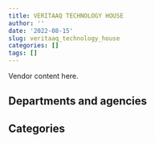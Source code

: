 ```yaml
---
title: VERITAAQ TECHNOLOGY HOUSE
author: ''
date: '2022-08-15'
slug: veritaaq_technology_house
categories: []
tags: []
---
```


<script src="/rmarkdown-libs/htmlwidgets/htmlwidgets.js"></script>
<link href="/rmarkdown-libs/datatables-css/datatables-crosstalk.css" rel="stylesheet" />
<script src="/rmarkdown-libs/datatables-binding/datatables.js"></script>
<script src="/rmarkdown-libs/jquery/jquery-3.6.0.min.js"></script>
<link href="/rmarkdown-libs/dt-core-bootstrap/css/dataTables.bootstrap.min.css" rel="stylesheet" />
<link href="/rmarkdown-libs/dt-core-bootstrap/css/dataTables.bootstrap.extra.css" rel="stylesheet" />
<script src="/rmarkdown-libs/dt-core-bootstrap/js/jquery.dataTables.min.js"></script>
<script src="/rmarkdown-libs/dt-core-bootstrap/js/dataTables.bootstrap.min.js"></script>
<link href="/rmarkdown-libs/crosstalk/css/crosstalk.min.css" rel="stylesheet" />
<script src="/rmarkdown-libs/crosstalk/js/crosstalk.min.js"></script>
<script src="/rmarkdown-libs/htmlwidgets/htmlwidgets.js"></script>
<link href="/rmarkdown-libs/datatables-css/datatables-crosstalk.css" rel="stylesheet" />
<script src="/rmarkdown-libs/datatables-binding/datatables.js"></script>
<script src="/rmarkdown-libs/jquery/jquery-3.6.0.min.js"></script>
<link href="/rmarkdown-libs/dt-core-bootstrap/css/dataTables.bootstrap.min.css" rel="stylesheet" />
<link href="/rmarkdown-libs/dt-core-bootstrap/css/dataTables.bootstrap.extra.css" rel="stylesheet" />
<script src="/rmarkdown-libs/dt-core-bootstrap/js/jquery.dataTables.min.js"></script>
<script src="/rmarkdown-libs/dt-core-bootstrap/js/dataTables.bootstrap.min.js"></script>
<link href="/rmarkdown-libs/crosstalk/css/crosstalk.min.css" rel="stylesheet" />
<script src="/rmarkdown-libs/crosstalk/js/crosstalk.min.js"></script>

Vendor content here.

## Departments and agencies

<div id="htmlwidget-1" style="width:100%;height:auto;" class="datatables html-widget"></div>
<script type="application/json" data-for="htmlwidget-1">{"x":{"style":"bootstrap","filter":"none","vertical":false,"data":[["<a href=\"/departments/aafc-aac/\">Agriculture and Agri-Food Canada<\/a>","<a href=\"/departments/cbsa-asfc/\">Canada Border Services Agency<\/a>","<a href=\"/departments/cic/\">Immigration, Refugees and Citizenship Canada<\/a>","<a href=\"/departments/cihr-irsc/\">Canadian Institutes of Health Research<\/a>","<a href=\"/departments/cnsc-ccsn/\">Canadian Nuclear Safety Commission<\/a>","<a href=\"/departments/cra-arc/\">Canada Revenue Agency<\/a>","<a href=\"/departments/dfatd-maecd/\">Global Affairs Canada<\/a>","<a href=\"/departments/dfo-mpo/\">Fisheries and Oceans Canada<\/a>","<a href=\"/departments/dnd-mdn/\">National Defence<\/a>","<a href=\"/departments/ec/\">Environment and Climate Change Canada<\/a>","<a href=\"/departments/elections/\">Elections Canada<\/a>","<a href=\"/departments/esdc-edsc/\">Employment and Social Development Canada<\/a>","<a href=\"/departments/fin/\">Department of Finance Canada<\/a>","<a href=\"/departments/hc-sc/\">Health Canada<\/a>","<a href=\"/departments/ic/\">Innovation, Science and Economic Development Canada<\/a>","<a href=\"/departments/irb-cisr/\">Immigration and Refugee Board of Canada<\/a>","<a href=\"/departments/nrcan-rncan/\">Natural Resources Canada<\/a>","<a href=\"/departments/nserc-crsng/\">Natural Sciences and Engineering Research Council of Canada<\/a>","<a href=\"/departments/osfi-bsif/\">Office of the Superintendent of Financial Institutions Canada<\/a>","<a href=\"/departments/pc/\">Parks Canada<\/a>","<a href=\"/departments/rcmp-grc/\">Royal Canadian Mounted Police<\/a>","<a href=\"/departments/ssc-spc/\">Shared Services Canada<\/a>","<a href=\"/departments/tbs-sct/\">Treasury Board of Canada Secretariat<\/a>","<a href=\"/departments/tc/\">Transport Canada<\/a>"],["$  1,539,096.33","$  7,680,277.30","$  7,615,188.30",null,"$     83,320.62","$ 21,120,721.73","$  1,168,241.64",null,"$  1,431,053.53","$    435,669.16","$    444,532.03","$    901,226.95","$     93,287.15","$    899,749.15","$  3,850,365.93","$    382,601.65","$    924,283.83",null,"$  2,603,984.01","$    180,043.03","$  1,339,553.90","$ 10,271,168.54","$    682,521.00","$    138,321.19"],["$  1,310,161.96","$  9,238,062.20","$ 11,862,841.45",null,null,"$ 22,437,878.23","$  4,148,509.02","$     67,805.09","$    857,572.31","$     33,309.89","$    484,340.87","$    670,028.98",null,"$  1,329,712.66","$  5,579,972.67","$    413,606.86","$  1,117,128.95","$     11,907.28","$  2,957,034.60","$    141,232.17","$    310,796.98","$ 11,478,397.97",null,"$    208,327.70"],["$  1,305,083.26","$ 12,418,299.99","$ 12,834,905.67",null,null,"$ 27,384,209.67","$  2,573,695.95",null,"$  1,225,395.98","$    304,785.49","$    240,997.74","$  1,897,686.27",null,"$  1,480,768.05","$  5,482,919.45","$    473,145.04","$  1,588,072.45","$     65,045.72","$  4,036,923.82",null,"$    167,962.19","$  6,733,606.56",null,"$    158,553.19"],["$  1,237,826.46","$  8,887,472.63","$ 13,877,842.52","$     14,125.00",null,"$ 32,741,243.28","$  2,630,565.72",null,"$  1,670,322.77","$    303,952.74","$    196,533.08","$  2,677,267.86",null,"$  3,413,921.47","$  3,439,989.46","$     98,310.00","$  2,051,556.56",null,"$  3,117,234.73",null,"$    536,181.18","$  4,807,866.62",null,"$    538,996.99"]],"container":"<table class=\"table table-striped table-hover row-border order-column display\">\n  <thead>\n    <tr>\n      <th>Department<\/th>\n      <th>2017-2018<\/th>\n      <th>2018-2019<\/th>\n      <th>2019-2020<\/th>\n      <th>2020-2021<\/th>\n    <\/tr>\n  <\/thead>\n<\/table>","options":{"order":[[4,"desc"]],"pageLength":10,"autoWidth":true,"columnDefs":[],"orderClasses":false}},"evals":[],"jsHooks":[]}</script>

## Categories

<div id="htmlwidget-2" style="width:100%;height:auto;" class="datatables html-widget"></div>
<script type="application/json" data-for="htmlwidget-2">{"x":{"style":"bootstrap","filter":"none","vertical":false,"data":[["<a href=\"/categories/1_facilities_and_construction/\">Facilities and construction<\/a>","<a href=\"/categories/11_defence/\">Defence<\/a>","<a href=\"/categories/2_professional_services/\">Professional services<\/a>","<a href=\"/categories/3_information_technology/\">Information technology<\/a>","<a href=\"/categories/9_human_capital/\">Human capital<\/a>"],["$    688,937.17","$    742,116.36","$  1,417,893.35","$ 60,936,260.11",null],["$     73,080.95","$    742,116.36","$  2,538,253.79","$ 70,560,753.87","$    744,422.87"],["$    259,685.71","$    744,149.56","$  2,578,331.35","$ 75,565,099.96","$  1,224,789.91"],["$     24,833.33","$    742,116.36","$  4,392,354.80","$ 75,971,567.35","$  1,110,337.22"]],"container":"<table class=\"table table-striped table-hover row-border order-column display\">\n  <thead>\n    <tr>\n      <th>Category<\/th>\n      <th>2017-2018<\/th>\n      <th>2018-2019<\/th>\n      <th>2019-2020<\/th>\n      <th>2020-2021<\/th>\n    <\/tr>\n  <\/thead>\n<\/table>","options":{"order":[[4,"desc"]],"pageLength":20,"autoWidth":true,"columnDefs":[],"orderClasses":false,"lengthMenu":[10,20,25,50,100]}},"evals":[],"jsHooks":[]}</script>
